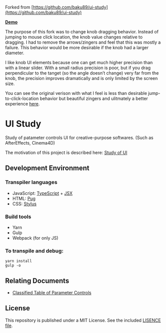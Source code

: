 Forked from [https://github.com/baku89/ui-study](https://github.com/baku89/ui-study)

**[Demo](http://kevindoughty.github.io/ui-study)**

The purpose of this fork was to change knob dragging behavior. Instead of jumping to mouse click location, the knob value changes relative to dragging. I had to remove the arrows/zingers and feel that this was mostly a failure. This behavior would be more desirable if the knob had a larger diameter.

I like knob UI elements because one can get much higher precision than with a linear slider. With a small radius precision is poor, but if you drag perpendicular to the tanget (so the angle doesn’t change) very far from the knob, the precision improves dramatically and is only limited by the screen size.

You can see the original verison with what I feel is less than desirable jump-to-click-location behavior but beautiful zingers and ulitmately a better experience [here](http://s.baku89.com/ui/).

# UI Study

Study of patameter controls UI for creative-purpose softwares. (Such as AfterEffects, Cinema4D)

The motivation of this project is described here: [Study of UI](http://baku89.com/ui)

## Development Environment

### Transpiler languages

 - JavaScript: [TypeScript](https://www.typescriptlang.org/) + [JSX](https://reactjs.org/docs/introducing-jsx.html)
 - HTML: [Pug](https://pugjs.org)
 - CSS: [Stylus](http://stylus-lang.com/)

### Build tools

 - Yarn
 - Gulp
 - Webpack (for only JS)

### To transpile and debug:

```
yarn install
gulp -o
```

## Relating Documents

 - [Classified Table of Parameter Controls](https://docs.google.com/spreadsheets/d/1iyjMUTgJAZhPu4Rg2aV1QPgwSUWBAfuuRCwx0Yki4XM/edit#gid=0)

## License

This repository is published under a MIT License. See the included [LISENCE file](/LICENSE).

